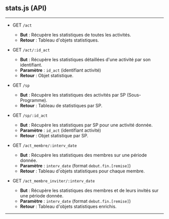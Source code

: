 ## stats.js (API)

---

- GET `/act`
    - **But** : Récupère les statistiques de toutes les activités.
    - **Retour** : Tableau d'objets statistiques.

- GET `/act/:id_act`
    - **But** : Récupère les statistiques détaillées d'une activité par son identifiant.
    - **Paramètre** : `id_act` (identifiant activité)
    - **Retour** : Objet statistique.

- GET `/sp`
    - **But** : Récupère les statistiques des activités par SP (Sous-Programme).
    - **Retour** : Tableau de statistiques par SP.

- GET `/sp/:id_act`
    - **But** : Récupère les statistiques par SP pour une activité donnée.
    - **Paramètre** : `id_act` (identifiant activité)
    - **Retour** : Objet statistique par SP.

- GET `/act_membre/:interv_date`
    - **But** : Récupère les statistiques des membres sur une période donnée.
    - **Paramètre** : `interv_date` (format `debut.fin.[remise]`)
    - **Retour** : Tableau d'objets statistiques pour chaque membre.

- GET `/act_membre_inviter/:interv_date`
    - **But** : Récupère les statistiques des membres et de leurs invités sur une période donnée.
    - **Paramètre** : `interv_date` (format `debut.fin.[remise]`)
    - **Retour** : Tableau d'objets statistiques enrichis.

---
